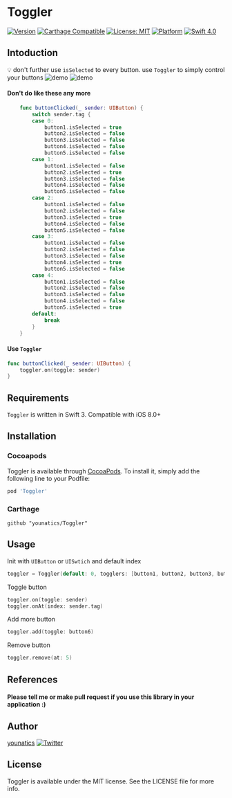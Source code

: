 # Toggler
[![Version](https://img.shields.io/cocoapods/v/Toggler.svg?style=flat)](http://cocoapods.org/pods/Toggler)
[![Carthage Compatible](https://img.shields.io/badge/Carthage-compatible-4BC51D.svg?style=flat)](https://github.com/Carthage/Carthage)
[![License: MIT](https://img.shields.io/badge/license-MIT-blue.svg?style=flat)](https://github.com/younatics/Toggler/blob/master/LICENSE)
[![Platform](https://img.shields.io/cocoapods/p/Toggler.svg?style=flat)](http://cocoapods.org/pods/Toggler)
[![Swift 4.0](https://img.shields.io/badge/Swift-4.0-orange.svg?style=flat)](https://developer.apple.com/swift/)

## Intoduction
💡 don't further use `isSelected` to every button. use `Toggler` to simply control your buttons
![demo](Images/Toggler.gif)
![demo](Images/Toggler2.gif)

#### Don't do like these any more
```Swift
    func buttonClicked(_ sender: UIButton) {
        switch sender.tag {
        case 0:
            button1.isSelected = true
            button2.isSelected = false
            button3.isSelected = false
            button4.isSelected = false
            button5.isSelected = false
        case 1:
            button1.isSelected = false
            button2.isSelected = true
            button3.isSelected = false
            button4.isSelected = false
            button5.isSelected = false
        case 2:
            button1.isSelected = false
            button2.isSelected = false
            button3.isSelected = true
            button4.isSelected = false
            button5.isSelected = false
        case 3:
            button1.isSelected = false
            button2.isSelected = false
            button3.isSelected = false
            button4.isSelected = true
            button5.isSelected = false
        case 4:
            button1.isSelected = false
            button2.isSelected = false
            button3.isSelected = false
            button4.isSelected = false
            button5.isSelected = true
        default:
            break
        }
    }
```

#### Use `Toggler`
```Swift 
func buttonClicked(_ sender: UIButton) {
    toggler.on(toggle: sender)
}
```
## Requirements

`Toggler` is written in Swift 3. Compatible with iOS 8.0+

## Installation

### Cocoapods

Toggler is available through [CocoaPods](http://cocoapods.org). To install
it, simply add the following line to your Podfile:

```ruby
pod 'Toggler'
```
### Carthage
```
github "younatics/Toggler"
```

## Usage
Init with `UIButton` or `UISwtich` and default index
```Swift 
toggler = Toggler(default: 0, togglers: [button1, button2, button3, button4, button5])
```

Toggle button
```Swift
toggler.on(toggle: sender)
toggler.onAt(index: sender.tag)
```

Add more button
```Swift 
toggler.add(toggle: button6)
```

Remove button
```Swift 
toggler.remove(at: 5)
```

## References
#### Please tell me or make pull request if you use this library in your application :) 

## Author
[younatics](https://twitter.com/younatics)
<a href="http://twitter.com/younatics" target="_blank"><img alt="Twitter" src="https://img.shields.io/twitter/follow/younatics.svg?style=social&label=Follow"></a>

## License
Toggler is available under the MIT license. See the LICENSE file for more info.
